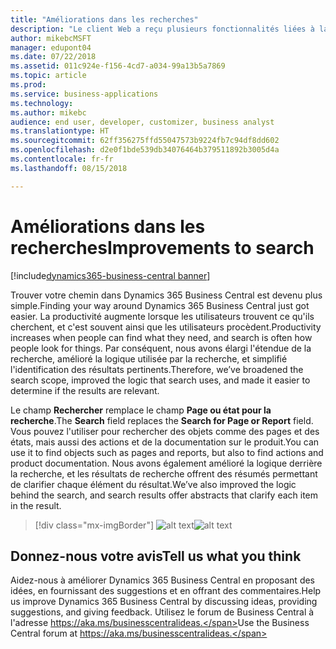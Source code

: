 ```yaml
---
title: "Améliorations dans les recherches"
description: "Le client Web a reçu plusieurs fonctionnalités liées à la recherche."
author: mikebcMSFT
manager: edupont04
ms.date: 07/22/2018
ms.assetid: 011c924e-f156-4cd7-a034-99a13b5a7869
ms.topic: article
ms.prod: 
ms.service: business-applications
ms.technology: 
ms.author: mikebc
audience: end user, developer, customizer, business analyst
ms.translationtype: HT
ms.sourcegitcommit: 62ff356275ffd55047573b9224fb7c94df8dd602
ms.openlocfilehash: d2e0f1bde539db34076464b379511892b3005d4a
ms.contentlocale: fr-fr
ms.lasthandoff: 08/15/2018

---
```



#  <a name="improvements-to-search"></a><span data-ttu-id="de172-103">Améliorations dans les recherches</span><span class="sxs-lookup"><span data-stu-id="de172-103">Improvements to search</span></span>

[!include[dynamics365-business-central banner](../includes/dynamics365-business-central.md)]



<span data-ttu-id="de172-104">Trouver votre chemin dans Dynamics 365 Business Central est devenu plus simple.</span><span class="sxs-lookup"><span data-stu-id="de172-104">Finding your way around Dynamics 365 Business Central just got easier.</span></span> <span data-ttu-id="de172-105">La productivité augmente lorsque les utilisateurs trouvent ce qu'ils cherchent, et c'est souvent ainsi que les utilisateurs procèdent.</span><span class="sxs-lookup"><span data-stu-id="de172-105">Productivity increases when people can find what they need, and search is often how people look for things.</span></span> <span data-ttu-id="de172-106">Par conséquent, nous avons élargi l'étendue de la recherche, amélioré la logique utilisée par la recherche, et simplifié l'identification des résultats pertinents.</span><span class="sxs-lookup"><span data-stu-id="de172-106">Therefore, we’ve broadened the search scope, improved the logic that search uses, and made it easier to determine if the results are relevant.</span></span>

<span data-ttu-id="de172-107">Le champ **Rechercher** remplace le champ **Page ou état pour la recherche**.</span><span class="sxs-lookup"><span data-stu-id="de172-107">The **Search** field replaces the **Search for Page or Report** field.</span></span> <span data-ttu-id="de172-108">Vous pouvez l'utiliser pour rechercher des objets comme des pages et des états, mais aussi des actions et de la documentation sur le produit.</span><span class="sxs-lookup"><span data-stu-id="de172-108">You can use it to find objects such as pages and reports, but also to find actions and product documentation.</span></span> <span data-ttu-id="de172-109">Nous avons également amélioré la logique derrière la recherche, et les résultats de recherche offrent des résumés permettant de clarifier chaque élément du résultat.</span><span class="sxs-lookup"><span data-stu-id="de172-109">We’ve also improved the logic behind the search, and search results offer abstracts that clarify each item in the result.</span></span>

> [!div class="mx-imgBorder"]
> <span data-ttu-id="de172-110">![alt text](media/search-dialog.png "Concept de disposition anticipé pour la boîte de dialogue Rechercher actualisée.")</span><span class="sxs-lookup"><span data-stu-id="de172-110">![alt text](media/search-dialog.png "Early design concept for the refreshed Search dialog.")</span></span>

<!--
### Who uses these features
These features are intended for all users and are available without any additional setup.
## Status
### Availability
Cloud, on-premises, hybrid
### Regional availability
No regional restrictions. Available in all Dynamics 365 Business Central supported markets.
-->

## <a name="tell-us-what-you-think"></a><span data-ttu-id="de172-111">Donnez-nous votre avis</span><span class="sxs-lookup"><span data-stu-id="de172-111">Tell us what you think</span></span>
<span data-ttu-id="de172-112">Aidez-nous à améliorer Dynamics 365 Business Central en proposant des idées, en fournissant des suggestions et en offrant des commentaires.</span><span class="sxs-lookup"><span data-stu-id="de172-112">Help us improve Dynamics 365 Business Central by discussing ideas, providing suggestions, and giving feedback.</span></span> <span data-ttu-id="de172-113">Utilisez le forum de Business Central à l'adresse https://aka.ms/businesscentralideas.</span><span class="sxs-lookup"><span data-stu-id="de172-113">Use the Business Central forum at https://aka.ms/businesscentralideas.</span></span>


